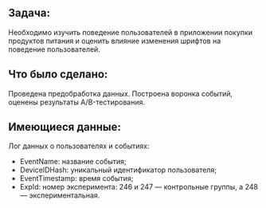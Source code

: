 ## Задача:
Необходимо изучить поведение пользователей в приложении покупки продуктов питания и оценить влияние изменения шрифтов на поведение пользователей.

## Что было сделано:
Проведена предобработка данных. Построена воронка событий, оценены результаты А/B-тестирования.

## Имеющиеся данные:
Лог данных о пользователях и событиях:
- EventName: название события;
- DeviceIDHash: уникальный идентификатор пользователя;
- EventTimestamp: время события;
- ExpId: номер эксперимента: 246 и 247 — контрольные группы, а 248 — экспериментальная.
